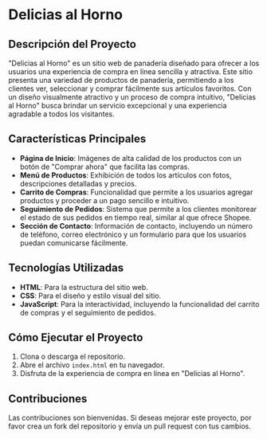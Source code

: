 # Delicias al Horno

## Descripción del Proyecto
"Delicias al Horno" es un sitio web de panadería diseñado para ofrecer a los usuarios una experiencia de compra en línea sencilla y atractiva. Este sitio presenta una variedad de productos de panadería, permitiendo a los clientes ver, seleccionar y comprar fácilmente sus artículos favoritos. Con un diseño visualmente atractivo y un proceso de compra intuitivo, "Delicias al Horno" busca brindar un servicio excepcional y una experiencia agradable a todos los visitantes.

## Características Principales
- **Página de Inicio**: Imágenes de alta calidad de los productos con un botón de "Comprar ahora" que facilita las compras.
- **Menú de Productos**: Exhibición de todos los artículos con fotos, descripciones detalladas y precios.
- **Carrito de Compras**: Funcionalidad que permite a los usuarios agregar productos y proceder a un pago sencillo e intuitivo.
- **Seguimiento de Pedidos**: Sistema que permite a los clientes monitorear el estado de sus pedidos en tiempo real, similar al que ofrece Shopee.
- **Sección de Contacto**: Información de contacto, incluyendo un número de teléfono, correo electrónico y un formulario para que los usuarios puedan comunicarse fácilmente.

## Tecnologías Utilizadas
- **HTML**: Para la estructura del sitio web.
- **CSS**: Para el diseño y estilo visual del sitio.
- **JavaScript**: Para la interactividad, incluyendo la funcionalidad del carrito de compras y el seguimiento de pedidos.

## Cómo Ejecutar el Proyecto
1. Clona o descarga el repositorio.
2. Abre el archivo `index.html` en tu navegador.
3. Disfruta de la experiencia de compra en línea en "Delicias al Horno".

## Contribuciones
Las contribuciones son bienvenidas. Si deseas mejorar este proyecto, por favor crea un fork del repositorio y envía un pull request con tus cambios.
